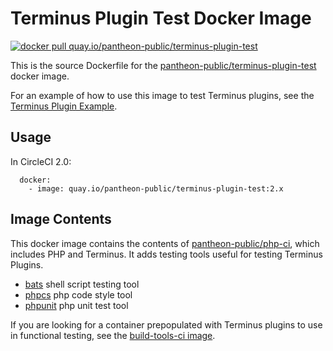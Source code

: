 # Terminus Plugin Test Docker Image

[![docker pull quay.io/pantheon-public/terminus-plugin-test](https://img.shields.io/badge/image-quay-blue.svg)](https://quay.io/repository/pantheon-public/terminus-plugin-test)

This is the source Dockerfile for the [pantheon-public/terminus-plugin-test](https://quay.io/repository/pantheon-public/terminus-plugin-test) docker image.

For an example of how to use this image to test Terminus plugins, see the [Terminus Plugin Example](https://github.com/pantheon-systems/terminus-plugin-example).

## Usage
In CircleCI 2.0:
```
  docker:
    - image: quay.io/pantheon-public/terminus-plugin-test:2.x
```
## Image Contents

This docker image contains the contents of [pantheon-public/php-ci](https://quay.io/repository/pantheon-public/php-ci), which includes PHP and Terminus. It adds testing tools useful for testing Terminus Plugins.

- [bats](https://github.com/sstephenson/bats) shell script testing tool
- [phpcs](https://github.com/squizlabs/php_codesniffer) php code style tool
- [phpunit](https://github.com/phpunit/phpunit) php unit test tool

If you are looking for a container prepopulated with Terminus plugins to use in functional testing, see the [build-tools-ci image](https://github.com/pantheon-systems/docker-build-tools-ci).
